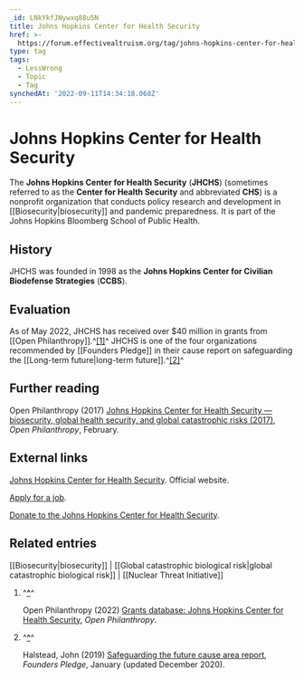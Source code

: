 ```yaml
---
_id: LNkYkfJNywxq88u5N
title: Johns Hopkins Center for Health Security
href: >-
  https://forum.effectivealtruism.org/tag/johns-hopkins-center-for-health-security
type: tag
tags:
  - LessWrong
  - Topic
  - Tag
synchedAt: '2022-09-11T14:34:18.068Z'
---
```

# Johns Hopkins Center for Health Security

The **Johns Hopkins Center for Health Security** (**JHCHS**) (sometimes referred to as the **Center for Health Security** and abbreviated **CHS**) is a nonprofit organization that conducts policy research and development in [[Biosecurity|biosecurity]] and pandemic preparedness. It is part of the Johns Hopkins Bloomberg School of Public Health.

History
-------

JHCHS was founded in 1998 as the **Johns Hopkins Center for Civilian Biodefense Strategies** (**CCBS**).

Evaluation
----------

As of May 2022, JHCHS has received over $40 million in grants from [[Open Philanthropy]].^[\[1\]](#fn3x46iaprrq3)^ JHCHS is one of the four organizations recommended by [[Founders Pledge]] in their cause report on safeguarding the [[Long-term future|long-term future]].^[\[2\]](#fno9yoz76hvh)^

Further reading
---------------

Open Philanthropy (2017) [Johns Hopkins Center for Health Security — biosecurity, global health security, and global catastrophic risks (2017)](https://www.openphilanthropy.org/focus/global-catastrophic-risks/biosecurity/center-health-security-biosecurity-global-health-security-and-global-catastrophic), *Open Philanthropy*, February.

External links
--------------

[Johns Hopkins Center for Health Security](https://www.centerforhealthsecurity.org/). Official website.

[Apply for a job](https://www.centerforhealthsecurity.org/who-we-are/work-with-us/).

[Donate to the Johns Hopkins Center for Health Security](https://www.centerforhealthsecurity.org/giving/).

Related entries
---------------

[[Biosecurity|biosecurity]] | [[Global catastrophic biological risk|global catastrophic biological risk]] | [[Nuclear Threat Initiative]]

1.  ^**[^](#fnref3x46iaprrq3)**^
    
    Open Philanthropy (2022) [Grants database: Johns Hopkins Center for Health Security](https://www.openphilanthropy.org/grants/?q=&organization-name=johns-hopkins-center-for-health-security), *Open Philanthropy*.
    
2.  ^**[^](#fnrefo9yoz76hvh)**^
    
    Halstead, John (2019) [Safeguarding the future cause area report](https://assets.ctfassets.net/x5sq5djrgbwu/5C1hNPO8RK2E3RzH9dj88M/1fd2c52ab1e534af95c25c5ebea92b49/Cause_Report_-_Safeguarding_the_Future.pdf), *Founders Pledge*, January (updated December 2020).